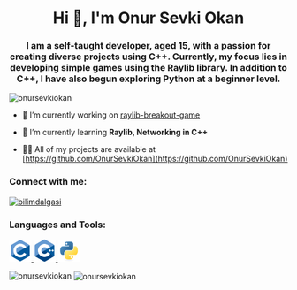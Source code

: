 <h1 align="center">Hi 👋, I'm Onur Sevki Okan</h1>
<h3 align="center">I am a self-taught developer, aged 15, with a passion for creating diverse projects using C++. Currently, my focus lies in developing simple games using the Raylib library. In addition to C++, I have also begun exploring Python at a beginner level.</h3>

<p align="left"> <img src="https://komarev.com/ghpvc/?username=onursevkiokan&label=Profile%20views&color=0e75b6&style=flat" alt="onursevkiokan" /> </p>

- 🔭 I’m currently working on [raylib-breakout-game](https://github.com/OnurSevkiOkan/breakout-raylib)

- 🌱 I’m currently learning **Raylib, Networking in C++**

- 👨‍💻 All of my projects are available at [https://github.com/OnurSevkiOkan](https://github.com/OnurSevkiOkan)

<h3 align="left">Connect with me:</h3>
<p align="left">
<a href="https://instagram.com/bilimdalgasi" target="blank"><img align="center" src="https://raw.githubusercontent.com/rahuldkjain/github-profile-readme-generator/master/src/images/icons/Social/instagram.svg" alt="bilimdalgasi" height="30" width="40" /></a>
</p>

<h3 align="left">Languages and Tools:</h3>
<p align="left"> <a href="https://www.cprogramming.com/" target="_blank" rel="noreferrer"> <img src="https://raw.githubusercontent.com/devicons/devicon/master/icons/c/c-original.svg" alt="c" width="40" height="40"/> </a> <a href="https://www.w3schools.com/cpp/" target="_blank" rel="noreferrer"> <img src="https://raw.githubusercontent.com/devicons/devicon/master/icons/cplusplus/cplusplus-original.svg" alt="cplusplus" width="40" height="40"/> </a> <a href="https://www.python.org" target="_blank" rel="noreferrer"> <img src="https://raw.githubusercontent.com/devicons/devicon/master/icons/python/python-original.svg" alt="python" width="40" height="40"/> </a> </p>

<p><img align="left" src="https://github-readme-stats.vercel.app/api/top-langs?username=onursevkiokan&show_icons=true&locale=en&layout=compact" alt="onursevkiokan" /></p>

<p>&nbsp;<img align="center" src="https://github-readme-stats.vercel.app/api?username=onursevkiokan&show_icons=true&locale=en" alt="onursevkiokan" /></p>
